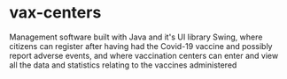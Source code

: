 # vax-centers
Management software built with Java and it's UI library Swing, where citizens can register after having had the Covid-19 vaccine and possibly report adverse events, and where vaccination centers can enter and view all the data and statistics relating to the vaccines administered
